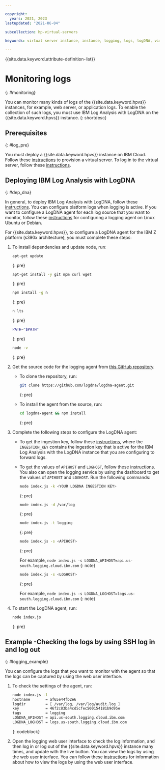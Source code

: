 ```yaml
---

copyright:
  years: 2021, 2023
lastupdated: "2021-06-04"

subcollection: hp-virtual-servers

keywords: virtual server instance, instance, logging, logs, logDNA, virtual server

---
```


{{site.data.keyword.attribute-definition-list}}


# Monitoring logs
{: #monitoring}

You can monitor many kinds of logs of the {{site.data.keyword.hpvs}} instances, for example, web server, or application logs. To enable the collection of such logs, you must use IBM Log Analysis with LogDNA on the {{site.data.keyword.hpvs}} instance.
{: shortdesc}

## Prerequisites
{: #log_pre}

You must deploy a {{site.data.keyword.hpvs}} instance on IBM Cloud. Follow these [instructions](/docs/hp-virtual-servers?topic=hp-virtual-servers-provision) to provision a virtual server. To log in to the virtual server, follow these [instructions](https://cloud.ibm.com/docs/hp-virtual-servers?topic=hp-virtual-servers-connect_vs).


## Deploying IBM Log Analysis with LogDNA
{: #dep_dna}

In general, to deploy IBM Log Analysis with LogDNA, follow these [instructions](https://cloud.ibm.com/docs/log-analysis?topic=log-analysis-provision). You can configure platform logs when logging is active. If you want to configure a LogDNA agent for each log source that you want to monitor, follow these [instructions](https://cloud.ibm.com/docs/log-analysis?topic=log-analysis-config_agent_linux) for configuring a logging agent on Linux Ubuntu or Debian. 

For {{site.data.keyword.hpvs}}, to configure a LogDNA agent for the IBM Z platform (s390x architecture), you must complete these steps:


1. To install dependencies and update node, run:
   ```sh
   apt-get update
   ```
   {: pre}

   ```sh
   apt-get install -y git npm curl wget
   ```
   {: pre}

   ```sh
   npm install -g n
   ```
   {: pre}

   ```sh
   n lts
   ```
   {: pre}

   ```sh
   PATH="$PATH"
   ```
   {: pre}

   ```sh
   node -v
   ```
   {: pre}

2. Get the source code for the logging agent from [this GitHub repository](https://github.com/logdna/logdna-agent).
   - To clone the repository, run:
     ```sh
     git clone https://github.com/logdna/logdna-agent.git
     ```
     {: pre}

   - To install the agent from the source, run:
     ```sh
     cd logdna-agent && npm install
     ```
     {: pre}

3. Complete the following steps to configure the LogDNA agent:    
   - To get the ingestion key, follow these [instructions](https://cloud.ibm.com/docs/log-analysis?topic=log-analysis-ingestion_key), where the `INGESTION_KEY` contains the ingestion key that is active for the IBM Log Analysis with the LogDNA instance that you are configuring to forward logs.
   - To get the values of `APIHOST` and `LOGHOST`, follow these [instructions](https://cloud.ibm.com/docs/log-analysis?topic=log-analysis-config_agent_linux). You also can open the logging service by using the dashboard to get the values of `APIHOST` and `LOGHOST`. Run the following commands:
     ```sh
     node index.js -k <YOUR LOGDNA INGESTION KEY>
     ```
     {: pre}

     ```sh
     node index.js -d /var/log
     ```
     {: pre}

     ```sh
     node index.js -t logging
     ```
     {: pre}

     ```sh
     node index.js -s <APIHOST>   
     ```
     {: pre}

     For example, `node index.js -s LOGDNA_APIHOST=api.us-south.logging.cloud.ibm.com`
     {: note}

     ```sh
     node index.js -s <LOGHOST>
     ```
     {: pre}

     For example, `node index.js -s LOGDNA_LOGHOST=logs.us-south.logging.cloud.ibm.com`
     {: note}

4. To start the LogDNA agent, run:
   ```sh
   node index.js
   ```
   {: pre}


## Example -Checking the logs by using SSH log in and log out
{: #logging_example}

You can configure the logs that you want to monitor with the agent so that the logs can be captured by using the web user interface.

1. To check the settings of the agent, run:
   ```sh
   node index.js -l
   hostname       = af65e44fb2e6
   logdir         = [ /var/log, /var/log/audit.log ]
   key            = 46f2c83ba4cd5cfec500154181b9d95e
   tags           = logging
   LOGDNA_APIHOST = api.us-south.logging.cloud.ibm.com
   LOGDNA_LOGHOST = logs.us-south.logging.cloud.ibm.com

   ```
   {: codeblock}

2. Open the logging web user interface to check the log information, and then log in or log out of the {{site.data.keyword.hpvs}} instance many times, and update with the live button. You can view the logs by using the web user interface. You can follow these [instructions](https://cloud.ibm.com/docs/log-analysis?topic=log-analysis-view_logs) for information about how to view the logs by using the web user interface.
